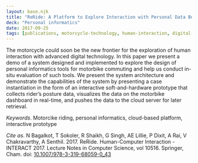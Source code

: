 ```yaml
---
layout: base.njk
title: "ReRide: A Platform to Explore Interaction with Personal Data Before, During, and After Motorcycle Commuting"
deck: "Personal informatics"
date: 2017-09-25
tags: [publications, motorcycle-technology, human-interaction, digital-tools, personal-informatics, motorbike-commuting, in-situ-evaluation, rider-posture, real-time-visualization, cloud-data-storage, interactive-dashboard, HCI, wearable-sensors, motorbike-safety, soft-hardware-integration, digital-commute, data-driven-insights, health-monitoring, transportation-innovation, smart-commuting, rider-analytics, real-time-feedback, user-experience, connected-devices, mobility-data, cloud-platform, ergonomics, transportation-design, physical-digital-integration, rider-feedback, data-collection]
---
```


The motorcycle could soon be the new frontier for the exploration of human interaction with advanced digital technology. In this paper we present a demo of a system designed and implemented to explore the design of personal informatics tools for motorbike commuting and help us conduct in-situ evaluation of such tools. We present the system architecture and demonstrate the capabilities of the system by presenting a case instantiation in the form of an interactive soft-and-hardware prototype that collects rider’s posture data, visualizes the data on the motorbike dashboard in real-time, and pushes the data to the cloud server for later retrieval.

_Keywords_. Motorcike riding, personal informatics, cloud-based platform, interactive prototype

_Cite as_. N Bagalkot, T Sokoler, R Shaikh, G Singh, AE Lillie, P Dixit, A Rai, V Chakravarthy, A Senthil. 2017. ReRide. Human-Computer Interaction - INTERACT 2017. Lecture Notes in Computer Science, vol 10516. Springer, Cham. doi: [10.1007/978-3-319-68059-0_43](https://link.springer.com/chapter/10.1007/978-3-319-68059-0_43)